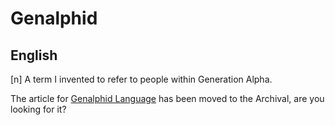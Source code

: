 # Genalphid

## English

[n] A term I invented to refer to people within Generation Alpha.

The article for [Genalphid Language](/archival/genalphid-language.md) has been moved to the Archival, are you looking for it?
